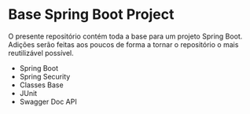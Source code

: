 # Base Spring Boot Project

O presente repositório contém toda a base para um projeto Spring Boot. Adições serão feitas aos poucos de forma a tornar o repositório o mais reutilizável possível. 

- Spring Boot
- Spring Security
- Classes Base
- JUnit
- Swagger Doc API
